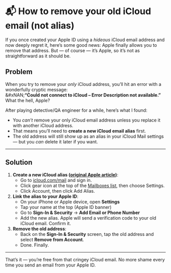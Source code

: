 # 📬 How to remove your old iCloud email (not alias)

If you once created your Apple ID using a _hideous_ iCloud email address and now deeply regret it, here’s some good news: Apple finally allows you to remove that address. But — of course — it’s Apple, so it’s not as straightforward as it should be.

## Problem

When you try to remove your _only_ iCloud address, you’ll hit an error with a wonderfully cryptic message:\
&#xNAN;**“Could not connect to iCloud – Error Description not available.”**\
What the hell, Apple?

After playing detective/QA engineer for a while, here’s what I found:

* You _can’t_ remove your only iCloud email address unless you replace it with another iCloud address.
* That means you’ll need to **create a new iCloud email alias** first.
* The old address will still show up as an alias in your iCloud Mail settings — but you _can_ delete it later if you want.

***

## Solution

1. **Create a new iCloud alias (**[**original Apple article**](https://support.apple.com/en-vn/guide/icloud/mm6b1a490a/icloud)**)**:
   * Go to [icloud.com/mail](https://www.icloud.com/mail) and sign in.
   * Click gear icon at the top of the [Mailboxes list](https://support.apple.com/en-vn/guide/icloud/aside/mm19f60abc9b/1.0/icloud/1.0), then choose Settings.
   * Click Account, then click Add Alias.
2. **Link the alias to your Apple ID**:
   * On your iPhone or Apple device, open **Settings**
   * Tap your name at the top (Apple ID banner)
   * Go to **Sign-In & Security** → **Add Email or Phone Number**
   * Add the new alias. Apple will send a verification code to your old iCloud email. Confirm it.
3. **Remove the old address**:
   * Back on the **Sign-In & Security** screen, tap the old address and select **Remove from Account**.
   * Done. Finally.

***

That’s it — you’re free from that cringey iCloud email. No more shame every time you send an email from your Apple ID.
